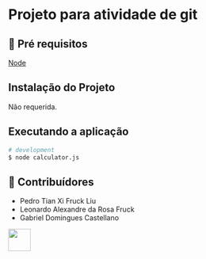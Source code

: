 # Projeto para atividade de git
 
## 🔐 Pré requisitos

<a href="https://nodejs.dev/">Node</a> &nbsp;

## Instalação do Projeto

Não requerida.

## Executando a aplicação

```bash
# development
$ node calculator.js
```

## 🤝 Contribuídores

- Pedro Tian Xi Fruck Liu  
- Leonardo Alexandre da Rosa Fruck  
- Gabriel Domingues Castellano

<a href="https://github.com/angelogluz"><img src="https://github.com/angelogluz.png" width="45" height="45"></a> &nbsp;

